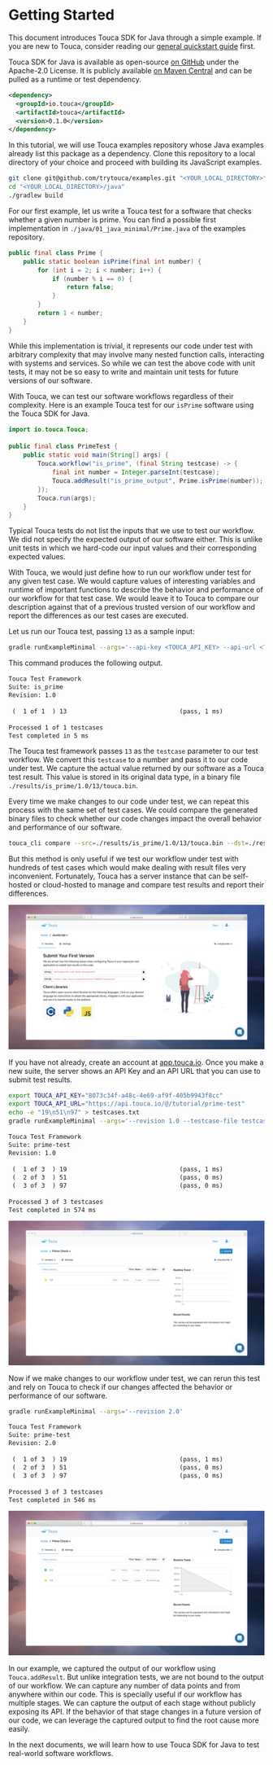 # Getting Started

This document introduces Touca SDK for Java through a simple example. If you are
new to Touca, consider reading our
[general quickstart guide](../../basics/quickstart.md) first.

Touca SDK for Java is available as open-source
[on GitHub](https://github.com/trytouca/touca-java) under the Apache-2.0
License. It is publicly available
[on Maven Central](https://search.maven.org/artifact/io.touca/touca) and can be
pulled as a runtime or test dependency.

```xml
<dependency>
  <groupId>io.touca</groupId>
  <artifactId>touca</artifactId>
  <version>0.1.0</version>
</dependency>
```

In this tutorial, we will use Touca examples repository whose Java examples
already list this package as a dependency. Clone this repository to a local
directory of your choice and proceed with building its JavaScript examples.

```bash
git clone git@github.com/trytouca/examples.git "<YOUR_LOCAL_DIRECTORY>"
cd "<YOUR_LOCAL_DIRECTORY>/java"
./gradlew build
```

For our first example, let us write a Touca test for a software that checks
whether a given number is prime. You can find a possible first implementation in
`./java/01_java_minimal/Prime.java` of the examples repository.

```java
public final class Prime {
    public static boolean isPrime(final int number) {
        for (int i = 2; i < number; i++) {
            if (number % i == 0) {
                return false;
            }
        }
        return 1 < number;
    }
}
```

While this implementation is trivial, it represents our code under test with
arbitrary complexity that may involve many nested function calls, interacting
with systems and services. So while we can test the above code with unit tests,
it may not be so easy to write and maintain unit tests for future versions of
our software.

With Touca, we can test our software workflows regardless of their complexity.
Here is an example Touca test for our `isPrime` software using the Touca SDK for
Java.

```java
import io.touca.Touca;

public final class PrimeTest {
    public static void main(String[] args) {
        Touca.workflow("is_prime", (final String testcase) -> {
            final int number = Integer.parseInt(testcase);
            Touca.addResult("is_prime_output", Prime.isPrime(number));
        });
        Touca.run(args);
    }
}
```

Typical Touca tests do not list the inputs that we use to test our workflow. We
did not specify the expected output of our software either. This is unlike unit
tests in which we hard-code our input values and their corresponding expected
values.

With Touca, we would just define how to run our workflow under test for any
given test case. We would capture values of interesting variables and runtime of
important functions to describe the behavior and performance of our workflow for
that test case. We would leave it to Touca to compare our description against
that of a previous trusted version of our workflow and report the differences as
our test cases are executed.

Let us run our Touca test, passing `13` as a sample input:

```bash
gradle runExampleMinimal --args='--api-key <TOUCA_API_KEY> --api-url <TOUCA_API_URL> --revision 1.0 --testcase 13'
```

This command produces the following output.

```text
Touca Test Framework
Suite: is_prime
Revision: 1.0

 (  1 of 1  ) 13                               (pass, 1 ms)

Processed 1 of 1 testcases
Test completed in 5 ms
```

The Touca test framework passes `13` as the `testcase` parameter to our test
workflow. We convert this `testcase` to a number and pass it to our code under
test. We capture the actual value returned by our software as a Touca test
result. This value is stored in its original data type, in a binary file
`./results/is_prime/1.0/13/touca.bin`.

Every time we make changes to our code under test, we can repeat this process
with the same set of test cases. We could compare the generated binary files to
check whether our code changes impact the overall behavior and performance of
our software.

```bash
touca_cli compare --src=./results/is_prime/1.0/13/touca.bin --dst=./results/is_prime/1.0/13/touca.bin
```

But this method is only useful if we test our workflow under test with hundreds
of test cases which would make dealing with result files very inconvenient.
Fortunately, Touca has a server instance that can be self-hosted or cloud-hosted
to manage and compare test results and report their differences.

![You will need API Key and API URL to submit test results.](../../.gitbook/assets/touca-submit-first-version.png)

If you have not already, create an account at
[app.touca.io](https://app.touca.io). Once you make a new suite, the server
shows an API Key and an API URL that you can use to submit test results.

```bash
export TOUCA_API_KEY="8073c34f-a48c-4e69-af9f-405b9943f8cc"
export TOUCA_API_URL="https://api.touca.io/@/tutorial/prime-test"
echo -e "19\n51\n97" > testcases.txt
gradle runExampleMinimal --args='--revision 1.0 --testcase-file testcases.txt'
```

```text
Touca Test Framework
Suite: prime-test
Revision: 1.0

 (  1 of 3  ) 19                               (pass, 1 ms)
 (  2 of 3  ) 51                               (pass, 0 ms)
 (  3 of 3  ) 97                               (pass, 0 ms)

Processed 3 of 3 testcases
Test completed in 574 ms
```

![Touca server after submitting results for v1.0](../../.gitbook/assets/touca-sdk-quickstart-1.png)

Now if we make changes to our workflow under test, we can rerun this test and
rely on Touca to check if our changes affected the behavior or performance of
our software.

```bash
gradle runExampleMinimal --args='--revision 2.0'
```

```text
Touca Test Framework
Suite: prime-test
Revision: 2.0

 (  1 of 3  ) 19                               (pass, 1 ms)
 (  2 of 3  ) 51                               (pass, 0 ms)
 (  3 of 3  ) 97                               (pass, 0 ms)

Processed 3 of 3 testcases
Test completed in 546 ms
```

![Touca server after submitting results for v2.0](../../.gitbook/assets/touca-sdk-quickstart-2.png)

In our example, we captured the output of our workflow using `Touca.addResult`.
But unlike integration tests, we are not bound to the output of our workflow. We
can capture any number of data points and from anywhere within our code. This is
specially useful if our workflow has multiple stages. We can capture the output
of each stage without publicly exposing its API. If the behavior of that stage
changes in a future version of our code, we can leverage the captured output to
find the root cause more easily.

In the next documents, we will learn how to use Touca SDK for Java to test
real-world software workflows.

